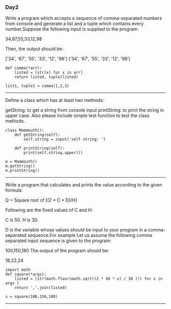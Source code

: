### Day2

Write a program which accepts a sequence of comma-separated numbers from console and generate a list and a tuple which contains every number.Suppose the following input is supplied to the program:

34,67,55,33,12,98

Then, the output should be:

['34', '67', '55', '33', '12', '98']
('34', '67', '55', '33', '12', '98')

```
def comma(*arr):
    listed = [str(x) for x in arr]
    return listed, tuple(listed)

list1, tuple1 = comma(1,2,3) 
```   
---


Define a class which has at least two methods:

getString: to get a string from console input
printString: to print the string in upper case.
Also please include simple test function to test the class methods.

```
class Mammouth():
    def getString(self):
        self.string = input('self string: ')

    def printString(self):
        print(self.string.upper())

m = Mammouth()
m.getString()
m.printString()
``` 

---

Write a program that calculates and prints the value according to the given formula:

Q = Square root of [(2 * C * D)/H]

Following are the fixed values of C and H:

C is 50. H is 30.

D is the variable whose values should be input to your program in a comma-separated sequence.For example Let us assume the following comma separated input sequence is given to the program:

100,150,180
The output of the program should be:

18,22,24

```
import math
def square(*args):
    listed = [str(math.floor(math.sqrt((2 * 50 * x) / 30 ))) for x in args ]
    return ','.join(listed)

s = square(100,150,180)
``` 
---


